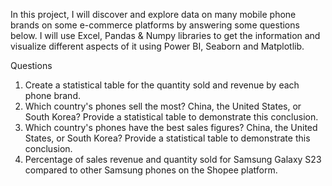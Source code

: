 In this project, I will discover and explore data on many mobile phone brands on some e-commerce platforms by answering some questions below. 
I will use Excel, Pandas & Numpy libraries to get the information and visualize different aspects of it using Power BI, Seaborn and Matplotlib. 

Questions
1.	Create a statistical table for the quantity sold and revenue by each phone brand.
2.	Which country's phones sell the most? China, the United States, or South Korea? Provide a statistical table to demonstrate this conclusion.
3.	Which country's phones have the best sales figures? China, the United States, or South Korea? Provide a statistical table to demonstrate this conclusion.
4.	Percentage of sales revenue and quantity sold for Samsung Galaxy S23 compared to other Samsung phones on the Shopee platform.
